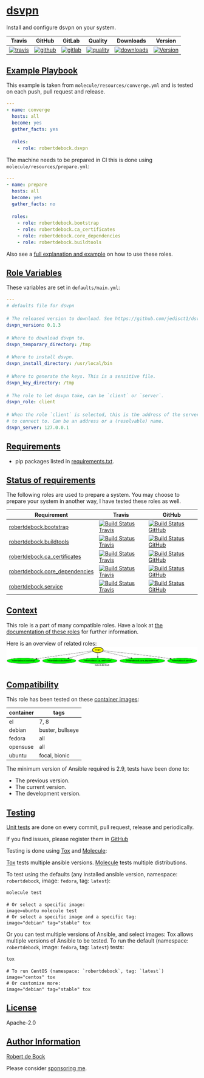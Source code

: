 # [dsvpn](#dsvpn)

Install and configure dsvpn on your system.

|Travis|GitHub|GitLab|Quality|Downloads|Version|
|------|------|------|-------|---------|-------|
|[![travis](https://travis-ci.com/robertdebock/ansible-role-dsvpn.svg?branch=master)](https://travis-ci.com/robertdebock/ansible-role-dsvpn)|[![github](https://github.com/robertdebock/ansible-role-dsvpn/workflows/Ansible%20Molecule/badge.svg)](https://github.com/robertdebock/ansible-role-dsvpn/actions)|[![gitlab](https://gitlab.com/robertdebock/ansible-role-dsvpn/badges/master/pipeline.svg)](https://gitlab.com/robertdebock/ansible-role-dsvpn)|[![quality](https://img.shields.io/ansible/quality/42441)](https://galaxy.ansible.com/robertdebock/dsvpn)|[![downloads](https://img.shields.io/ansible/role/d/42441)](https://galaxy.ansible.com/robertdebock/dsvpn)|[![Version](https://img.shields.io/github/release/robertdebock/ansible-role-dsvpn.svg)](https://github.com/robertdebock/ansible-role-dsvpn/releases/)|

## [Example Playbook](#example-playbook)

This example is taken from `molecule/resources/converge.yml` and is tested on each push, pull request and release.
```yaml
---
- name: converge
  hosts: all
  become: yes
  gather_facts: yes

  roles:
    - role: robertdebock.dsvpn
```

The machine needs to be prepared in CI this is done using `molecule/resources/prepare.yml`:
```yaml
---
- name: prepare
  hosts: all
  become: yes
  gather_facts: no

  roles:
    - role: robertdebock.bootstrap
    - role: robertdebock.ca_certificates
    - role: robertdebock.core_dependencies
    - role: robertdebock.buildtools
```

Also see a [full explanation and example](https://robertdebock.nl/how-to-use-these-roles.html) on how to use these roles.

## [Role Variables](#role-variables)

These variables are set in `defaults/main.yml`:
```yaml
---
# defaults file for dsvpn

# The released version to download. See https://github.com/jedisct1/dsvpn/releases.
dsvpn_version: 0.1.3

# Where to download dsvpn to.
dsvpn_temporary_directory: /tmp

# Where to install dsvpn.
dsvpn_install_directory: /usr/local/bin

# Where to generate the keys. This is a sensitive file.
dsvpn_key_directory: /tmp

# The role to let dsvpn take, can be `client` or `server`.
dsvpn_role: client

# When the role `client` is selected, this is the address of the server
# to connect to. Can be an address or a (resolvable) name.
dsvpn_server: 127.0.0.1
```

## [Requirements](#requirements)

- pip packages listed in [requirements.txt](https://github.com/robertdebock/ansible-role-dsvpn/blob/master/requirements.txt).

## [Status of requirements](#status-of-requirements)

The following roles are used to prepare a system. You may choose to prepare your system in another way, I have tested these roles as well.

| Requirement | Travis | GitHub |
|-------------|--------|--------|
| [robertdebock.bootstrap](https://galaxy.ansible.com/robertdebock/bootstrap) | [![Build Status Travis](https://travis-ci.com/robertdebock/ansible-role-bootstrap.svg?branch=master)](https://travis-ci.com/robertdebock/ansible-role-bootstrap) | [![Build Status GitHub](https://github.com/robertdebock/ansible-role-bootstrap/workflows/Ansible%20Molecule/badge.svg)](https://github.com/robertdebock/ansible-role-bootstrap/actions) |
| [robertdebock.buildtools](https://galaxy.ansible.com/robertdebock/buildtools) | [![Build Status Travis](https://travis-ci.com/robertdebock/ansible-role-buildtools.svg?branch=master)](https://travis-ci.com/robertdebock/ansible-role-buildtools) | [![Build Status GitHub](https://github.com/robertdebock/ansible-role-buildtools/workflows/Ansible%20Molecule/badge.svg)](https://github.com/robertdebock/ansible-role-buildtools/actions) |
| [robertdebock.ca_certificates](https://galaxy.ansible.com/robertdebock/ca_certificates) | [![Build Status Travis](https://travis-ci.com/robertdebock/ansible-role-ca_certificates.svg?branch=master)](https://travis-ci.com/robertdebock/ansible-role-ca_certificates) | [![Build Status GitHub](https://github.com/robertdebock/ansible-role-ca_certificates/workflows/Ansible%20Molecule/badge.svg)](https://github.com/robertdebock/ansible-role-ca_certificates/actions) |
| [robertdebock.core_dependencies](https://galaxy.ansible.com/robertdebock/core_dependencies) | [![Build Status Travis](https://travis-ci.com/robertdebock/ansible-role-core_dependencies.svg?branch=master)](https://travis-ci.com/robertdebock/ansible-role-core_dependencies) | [![Build Status GitHub](https://github.com/robertdebock/ansible-role-core_dependencies/workflows/Ansible%20Molecule/badge.svg)](https://github.com/robertdebock/ansible-role-core_dependencies/actions) |
| [robertdebock.service](https://galaxy.ansible.com/robertdebock/service) | [![Build Status Travis](https://travis-ci.com/robertdebock/ansible-role-service.svg?branch=master)](https://travis-ci.com/robertdebock/ansible-role-service) | [![Build Status GitHub](https://github.com/robertdebock/ansible-role-service/workflows/Ansible%20Molecule/badge.svg)](https://github.com/robertdebock/ansible-role-service/actions) |

## [Context](#context)

This role is a part of many compatible roles. Have a look at [the documentation of these roles](https://robertdebock.nl/) for further information.

Here is an overview of related roles:
![dependencies](https://raw.githubusercontent.com/robertdebock/ansible-role-dsvpn/png/requirements.png "Dependencies")

## [Compatibility](#compatibility)

This role has been tested on these [container images](https://hub.docker.com/u/robertdebock):

|container|tags|
|---------|----|
|el|7, 8|
|debian|buster, bullseye|
|fedora|all|
|opensuse|all|
|ubuntu|focal, bionic|

The minimum version of Ansible required is 2.9, tests have been done to:

- The previous version.
- The current version.
- The development version.



## [Testing](#testing)

[Unit tests](https://travis-ci.com/robertdebock/ansible-role-dsvpn) are done on every commit, pull request, release and periodically.

If you find issues, please register them in [GitHub](https://github.com/robertdebock/ansible-role-dsvpn/issues)

Testing is done using [Tox](https://tox.readthedocs.io/en/latest/) and [Molecule](https://github.com/ansible/molecule):

[Tox](https://tox.readthedocs.io/en/latest/) tests multiple ansible versions.
[Molecule](https://github.com/ansible/molecule) tests multiple distributions.

To test using the defaults (any installed ansible version, namespace: `robertdebock`, image: `fedora`, tag: `latest`):

```
molecule test

# Or select a specific image:
image=ubuntu molecule test
# Or select a specific image and a specific tag:
image="debian" tag="stable" tox
```

Or you can test multiple versions of Ansible, and select images:
Tox allows multiple versions of Ansible to be tested. To run the default (namespace: `robertdebock`, image: `fedora`, tag: `latest`) tests:

```
tox

# To run CentOS (namespace: `robertdebock`, tag: `latest`)
image="centos" tox
# Or customize more:
image="debian" tag="stable" tox
```

## [License](#license)

Apache-2.0


## [Author Information](#author-information)

[Robert de Bock](https://robertdebock.nl/)

Please consider [sponsoring me](https://github.com/sponsors/robertdebock).
